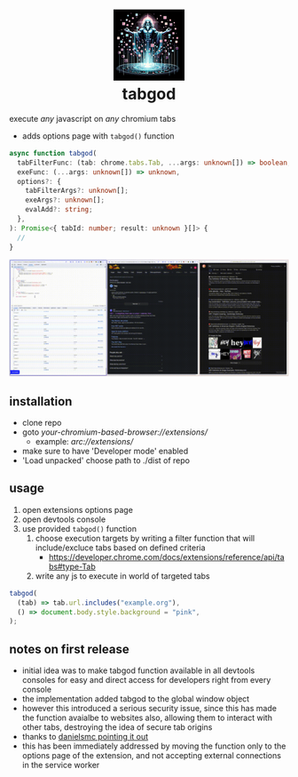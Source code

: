 <h1 align="center">
  <img src="./tabgod.png" width="128" height="128" />
  <br />
  tabgod
</h1>

execute _any_ javascript on _any_ chromium tabs

- adds options page with `tabgod()` function

```ts
async function tabgod(
  tabFilterFunc: (tab: chrome.tabs.Tab, ...args: unknown[]) => boolean,
  exeFunc: (...args: unknown[]) => unknown,
  options?: {
    tabFilterArgs?: unknown[];
    exeArgs?: unknown[];
    evalAdd?: string;
  },
): Promise<{ tabId: number; result: unknown }[]> {
  //
}
```

![](./demo.gif)

## installation

- clone repo
- goto _your-chromium-based-browser://extensions/_
  - example: _arc://extensions/_
- make sure to have 'Developer mode' enabled
- 'Load unpacked' choose path to ./dist of repo

## usage

1. open extensions options page
2. open devtools console
3. use provided `tabgod()` function
   1. choose execution targets by writing a filter function that will
      include/excluce tabs based on defined criteria
      - https://developer.chrome.com/docs/extensions/reference/api/tabs#type-Tab
   2. write any js to execute in world of targeted tabs

```js
tabgod(
  (tab) => tab.url.includes("example.org"),
  () => document.body.style.background = "pink",
);
```

## notes on first release

- initial idea was to make tabgod function available in all devtools consoles
  for easy and direct access for developers right from every console
- the implementation added tabgod to the global window object
- however this introduced a serious security issue, since this has made the
  function avaialbe to websites also, allowing them to interact with other tabs,
  destroying the idea of secure tab origins
- thanks to
  [danielsmc pointing it out](https://github.com/devidw/tabgod/issues/1#issue-2124285330)
- this has been immediately addressed by moving the function only to the options
  page of the extension, and not accepting external connections in the service
  worker
